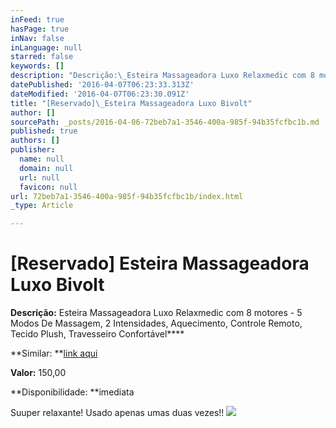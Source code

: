```yaml
---
inFeed: true
hasPage: true
inNav: false
inLanguage: null
starred: false
keywords: []
description: "Descrição:\_Esteira Massageadora Luxo Relaxmedic com 8 motores - 5 Modos De Massagem, 2 Intensidades, Aquecimento, Controle Remoto, Tecido Plush, Travesseiro Confortável"
datePublished: '2016-04-07T06:23:33.313Z'
dateModified: '2016-04-07T06:23:30.091Z'
title: "[Reservado]\_Esteira Massageadora Luxo Bivolt"
author: []
sourcePath: _posts/2016-04-06-72beb7a1-3546-400a-985f-94b35fcfbc1b.md
published: true
authors: []
publisher:
  name: null
  domain: null
  url: null
  favicon: null
url: 72beb7a1-3546-400a-985f-94b35fcfbc1b/index.html
_type: Article

---
```

# \[Reservado\] Esteira Massageadora Luxo Bivolt

**Descrição:** Esteira Massageadora Luxo Relaxmedic com 8 motores - 5 Modos De Massagem, 2 Intensidades, Aquecimento, Controle Remoto, Tecido Plush, Travesseiro Confortável****

**Similar: **[link aqui][0]

**Valor:** 150,00

**Disponibilidade: **imediata

Suuper relaxante! Usado apenas umas duas vezes!!
![](https://the-grid-user-content.s3-us-west-2.amazonaws.com/3f99e263-25b5-45a4-a417-47b850217a85.jpg)

[0]: http://www.americanas.com.br/produto/112941892/esteira-de-massagem-luxo-8-motores-relaxmedic?opn=YSMESP&loja=02&WT.srch=1&epar=bp_pl_00_go_pla-bs-todas
